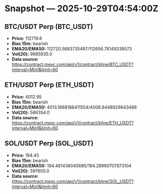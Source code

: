 # Snapshot — 2025-10-29T04:54:00Z

## BTC/USDT Perp (BTC_USDT)
- **Price:** 112719.8
- **Bias 15m:** bearish
- **EMA20/EMA50:** 112720.5683735497/112656.78149338573
- **Vol(20):** 9685935.0
- **Data source:** https://contract.mexc.com/api/v1/contract/kline/BTC_USDT?interval=Min1&limit=60

## ETH/USDT Perp (ETH_USDT)
- **Price:** 4012.95
- **Bias 15m:** bearish
- **EMA20/EMA50:** 4013.1668188411554/4008.9448929643486
- **Vol(20):** 586354.0
- **Data source:** https://contract.mexc.com/api/v1/contract/kline/ETH_USDT?interval=Min1&limit=60

## SOL/USDT Perp (SOL_USDT)
- **Price:** 194.45
- **Bias 15m:** bearish
- **EMA20/EMA50:** 194.481436045685/194.28960707973104
- **Vol(20):** 597605.0
- **Data source:** https://contract.mexc.com/api/v1/contract/kline/SOL_USDT?interval=Min1&limit=60
